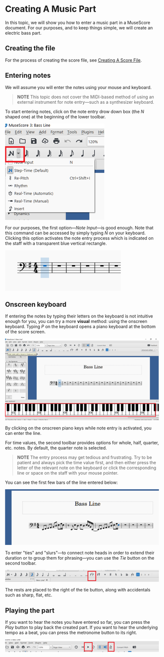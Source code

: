 # Creating A Music Part

In this topic, we will show you how to enter a music part in a MuseScore document. For our purposes, and to keep things simple, we will create an electric bass part.

## Creating the file

For the process of creating the score file, see [Creating A Score File](creating-a-score-file.md).

## Entering notes

We will assume you will enter the notes using your mouse and keyboard.

> __NOTE__
> This topic does not cover the MIDI-based method of using an external instrument for note entry&mdash;such as a synthesizer keyboard.

To start entering notes, click on the note entry drow down box (the _N_ shaped one) at the beginning of the lower toolbar.

![Note entry button](pictures/note-entry-button.png)

For our purposes, the first option&mdash;_Note Input_&mdash;is good enough. Note that this command can be accessed by simply typing _N_ on your keyboard. Clicking this option activates the note entry process which is indicated on the staff with a transparent blue vertical rectangle.

![Activate note entry](pictures/activate-note-entry.png)

## Onscreen keyboard

If entering the notes by typing their letters on the keyboard is not intuitive enough for you, you can try a more __visual__ method: using the onscreen keyboard. Typing _P_ on the keyboard opens a piano keyboard at the bottom of the score screen.

![Onscreen keyboard](pictures/onscreen-keyboard.png)

By clicking on the onscreen piano keys while note entry is activated, you can enter the line.

For time values, the second toolbar provides options for whole, half, quarter, etc. notes. By default, the quarter note is selected.

> __NOTE__
> The entry process may get tedious and frustrating. Try to be patient and always pick the time value first, and then either press the letter of the relevant note on the keyboard or click the corresponding line or space on the staff with your mouse pointer.

You can see the first few bars of the line entered below:

![First few measures](pictures/first-few-measures.png)

To enter "ties" and "slurs"&mdash;to connect note heads in order to extend their duration or to group them for phrasing&mdash;you can use the _Tie_ button on the second toolbar.

![Tie button](pictures/tie-button.png)

The rests are placed to the right of the tie button, along with accidentals such as sharp, flat, etc.

## Playing the part

If you want to hear the notes you have entered so far, you can press the _Play_ button to play back the created part. If you want to hear the underlying tempo as a beat, you can press the metronome button to its right.

![Play and metronome buttons](pictures/play-and-metronome-buttons.png)
